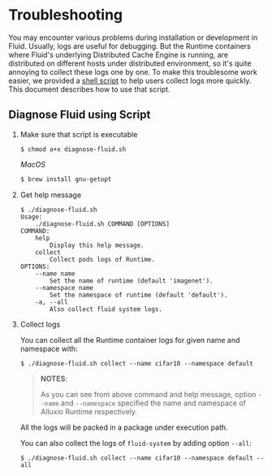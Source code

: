 # Troubleshooting

You may encounter various problems during installation or development in Fluid. Usually, logs are useful for debugging. But the Runtime containers where Fluid's underlying Distributed Cache Engine is running, are distributed on different hosts under distributed environment, so it's quite annoying to collect these logs one by one. To make this troublesome work easier, we provided a [shell script](https://raw.githubusercontent.com/fluid-cloudnative/fluid/master/tools/diagnose-fluid.sh) to help users collect logs more quickly. This document describes how to use that script.

## Diagnose Fluid using Script

1. Make sure that script is executable
   
   ```shell
   $ chmod a+x diagnose-fluid.sh
   ```

   *MacOS*
   ```bash
   $ brew install gnu-getopt
   ```

2. Get help message

   ```shell
   $ ./diagnose-fluid.sh 
   Usage:
       ./diagnose-fluid.sh COMMAND [OPTIONS]
   COMMAND:
       help
           Display this help message.
       collect
           Collect pods logs of Runtime.
   OPTIONS:
       --name name
           Set the name of runtime (default 'imagenet').
       --namespace name
           Set the namespace of runtime (default 'default').
       -a, --all
           Also collect fluid system logs.
   ```

3. Collect logs

   You can collect all the Runtime container logs for given name and namespace with:

   ```shell
   $ ./diagnose-fluid.sh collect --name cifar10 --namespace default
   ```

   > **NOTES**:
   >
   > As you can see from above command and help message, option `--name` and `--namespace` specified the name and namespace of Alluxio Runtime respectively.

   All the logs will be packed in a package under execution path.

   You can also collect the logs of `fluid-system` by adding option `--all`:

   ```shell
   $ ./diagnose-fluid.sh collect --name cifar10 --namespace default --all
   ```

   